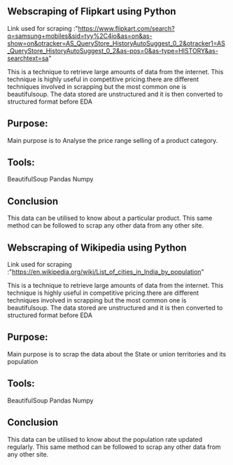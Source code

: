 
## Webscraping of  Flipkart using Python ##

Link used for scraping :"https://www.flipkart.com/search?q=samsung+mobiles&sid=tyy%2C4io&as=on&as-show=on&otracker=AS_QueryStore_HistoryAutoSuggest_0_2&otracker1=AS_QueryStore_HistoryAutoSuggest_0_2&as-pos=0&as-type=HISTORY&as-searchtext=sa"

This is a technique to retrieve large amounts of data from the internet.
This technique is highly useful in competitive pricing.there are different techniques involved in scrapping but the most common one is beautifulsoup.
The data stored are unstructured and it is then converted to structured format before EDA

## Purpose: ##
Main purpose is to Analyse the price range selling of a product category.

## Tools: ##
BeautifulSoup
Pandas
Numpy

## Conclusion ##
This data can be utilised to know about a particular product.
This same method can be followed to scrap any other data from any other site.


## Webscraping of Wikipedia using Python ##

Link used for scraping :"https://en.wikipedia.org/wiki/List_of_cities_in_India_by_population"

This is a technique to retrieve large amounts of data from the internet.
This technique is highly useful in competitive pricing.there are different techniques involved in scrapping but the most common one is beautifulsoup.
The data stored are unstructured and it is then converted to structured format before EDA

## Purpose: ##
Main purpose is to scrap the data about the State or union territories and its population

## Tools: ##
BeautifulSoup
Pandas
Numpy

## Conclusion ##
This data can be utilised to know about the population rate updated regularly.
This same method can be followed to scrap any other data from any other site.
